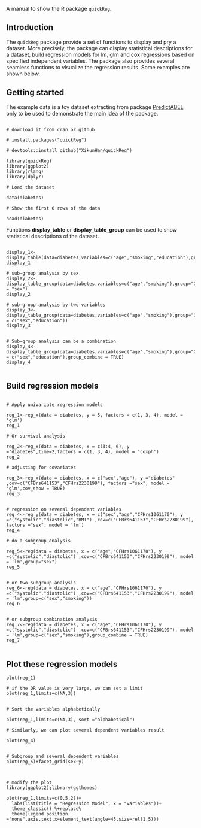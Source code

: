 
A manual to show the R package `quickReg`.

## Introduction
The `quickReg` package provide a set of functions to display and pry a dataset. More precisely, the package can display statistical descriptions for a dataset, build regression models for lm, glm and cox regressions based on specified independent variables. The package also provides several seamless functions to visualize the regression results. Some examples are shown below.


## Getting started
The example data is a toy dataset extracting from package  [PredictABEL](https://link.springer.com/article/10.1007/s10654-011-9567-4) only to be used to demonstrate the main idea of the package.


```{r data}

# download it from cran or github

# install.packages("quickReg")

# devtools::install_github("XikunHan/quickReg")

library(quickReg)
library(ggplot2)
library(rlang)
library(dplyr)

# Load the dataset

data(diabetes)

# Show the first 6 rows of the data

head(diabetes)

```

Functions **display_table** or **display_table_group** can be used to show statistical descriptions of the dataset.

```{r display}

display_1<-display_table(data=diabetes,variables=c("age","smoking","education"),group="CFHrs2230199")
display_1

# sub-group analysis by sex
display_2<-display_table_group(data=diabetes,variables=c("age","smoking"),group="CFHrs2230199",super_group = "sex")
display_2

# sub-group analysis by two variables
display_3<-display_table_group(data=diabetes,variables=c("age","smoking"),group="CFHrs2230199",super_group = c("sex","education"))
display_3


# Sub-group analysis can be a combination
display_4<-display_table_group(data=diabetes,variables=c("age","smoking"),group="CFHrs2230199",super_group = c("sex","education"),group_combine = TRUE)
display_4


```



## Build regression models

```{r quickReg}

# Apply univariate regression models

reg_1<-reg_x(data = diabetes, y = 5, factors = c(1, 3, 4), model = 'glm')
reg_1

# Or survival analysis

reg_2<-reg_x(data = diabetes, x = c(3:4, 6), y ="diabetes",time=2,factors = c(1, 3, 4), model = 'coxph')
reg_2

# adjusting for covariates

reg_3<-reg_x(data = diabetes, x = c("sex","age"), y ="diabetes" ,cov=c("CFBrs641153","CFHrs2230199"), factors ="sex", model = 'glm',cov_show = TRUE)
reg_3


# regression on several dependent variables
reg_4<-reg_y(data = diabetes, x = c("sex","age","CFHrs1061170"), y =c("systolic","diastolic","BMI") ,cov=c("CFBrs641153","CFHrs2230199"), factors ="sex", model = 'lm')
reg_4

# do a subgroup analysis

reg_5<-reg(data = diabetes, x = c("age","CFHrs1061170"), y =c("systolic","diastolic") ,cov=c("CFBrs641153","CFHrs2230199"), model = 'lm',group="sex")
reg_5


# or two subgroup analysis
reg_6<-reg(data = diabetes, x = c("age","CFHrs1061170"), y =c("systolic","diastolic") ,cov=c("CFBrs641153","CFHrs2230199"), model = 'lm',group=c("sex","smoking"))
reg_6


# or subgroup combination analysis
reg_7<-reg(data = diabetes, x = c("age","CFHrs1061170"), y =c("systolic","diastolic") ,cov=c("CFBrs641153","CFHrs2230199"), model = 'lm',group=c("sex","smoking"),group_combine = TRUE)
reg_7


```




## Plot these regression models


```{r plot,fig.width=8,fig.height=5}
plot(reg_1)

# if the OR value is very large, we can set a limit
plot(reg_1,limits=c(NA,3))


# Sort the variables alphabetically

plot(reg_1,limits=c(NA,3), sort ="alphabetical")

# Similarly, we can plot several dependent variables result

plot(reg_4)


# Subgroup and several dependent variables
plot(reg_5)+facet_grid(sex~y)



# modify the plot 
library(ggplot2);library(ggthemes)

plot(reg_1,limits=c(0.5,2))+
  labs(list(title = "Regression Model", x = "variables"))+
  theme_classic() %+replace% 
  theme(legend.position ="none",axis.text.x=element_text(angle=45,size=rel(1.5)))

```


